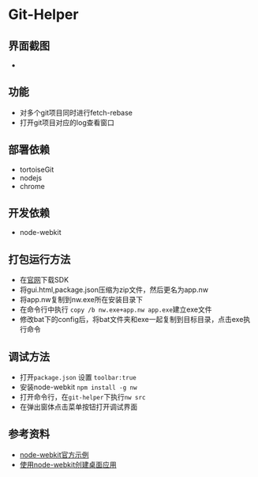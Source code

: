 # Git-Helper



## 界面截图
-

## 功能
- 对多个git项目同时进行fetch-rebase
- 打开git项目对应的log查看窗口

## 部署依赖
- tortoiseGit
- nodejs
- chrome

## 开发依赖
- node-webkit

## 打包运行方法
- 在[官网](http://nwjs.io/)下载SDK
- 将gui.html,package.json压缩为zip文件，然后更名为app.nw
- 将app.nw复制到nw.exe所在安装目录下
- 在命令行中执行 ```copy /b nw.exe+app.nw app.exe```建立exe文件
- 修改bat下的config后，将bat文件夹和exe一起复制到目标目录，点击exe执行命令

## 调试方法
- 打开```package.json``` 设置 ```toolbar:true```
- 安装node-webkit ```npm install -g nw```
- 打开命令行，在```git-helper```下执行```nw src```
- 在弹出窗体点击菜单按钮打开调试界面

## 参考资料
- [node-webkit官方示例](https://github.com/nwjs/nw.js/wiki/Getting-Started-with-nw.js-for-simplified-Chinese%28%E5%BC%80%E5%A7%8Bnw.js%29)
- [使用node-webkit创建桌面应用](http://www.html-js.com/article/Research-on-Hybrid-application-development-to-create-a-desktop-application-using-nodewebkit)
